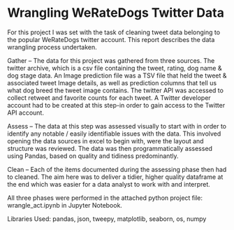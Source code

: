 # Wrangling WeRateDogs Twitter Data
For this project I was set with the task of cleaning tweet data belonging to the popular WeRateDogs twitter account. This report describes the data wrangling process undertaken. 
 
Gather – The data for this project was gathered from three sources. The twitter archive, which is a csv file containing the tweet, rating, dog name & dog stage data. An Image prediction file was a TSV file that held the tweet & associated tweet Image details, as well as prediction columns that tell us what dog breed the tweet image contains. The twitter API was accessed to collect retweet and favorite counts for each tweet. A Twitter developer account had to be created at this step-in order to gain access to the Twitter API account. 
 
Assess – The data at this step was assessed visually to start with in order to identify any notable / easily identifiable issues with the data. This involved opening the data sources in excel to begin with, were the layout and structure was reviewed. The data was then programmatically assessed using Pandas, based on quality and tidiness predominantly. 
 
Clean – Each of the items documented during the assessing phase then had to cleaned. The aim here was to deliver a tidier, higher quality dataframe at the end which was easier for a data analyst to work with and interpret.  
 
All three phases were performed in the attached python project file: wrangle_act.ipynb in Jupyter Notebook.

Libraries Used: pandas, json, tweepy, matplotlib, seaborn, os, numpy
